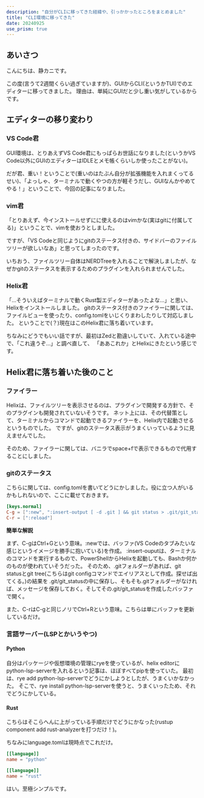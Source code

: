 ```yaml
---
description: "自分がCLIに移ってきた経緯や、引っかかったところをまとめました"
title: "CLI環境に移ってきた"
date: 20240925
use_prism: true
---
```

## あいさつ
こんにちは、静カニです。

この度(言うて2週間くらい過ぎていますが)、GUIからCLI(というかTUI)でのエディターに移ってきました。
理由は、単純にGUIだと少し重い気がしているからです。
## エディターの移り変わり
### VS Code君
GUI環境は、とりあえずVS Code君にもっぱらお世話になりました(というかVS Code以外にGUIのエディターはIDLEとメモ帳くらいしか使ったことがない)。

だが君、重い！ということで(重いのはたぶん自分が拡張機能を入れまくってるせい)、「よっしゃ、ターミナルで動くやつの方が軽そうだし、GUIなんかやめてやる！」ということで、今回の記事になりました。
### vim君
「とりあえず、今インストールせずにに使えるのはvimかな(実はgitに付属してる)」ということで、vimを使おうとしました。

ですが、「VS Codeと同じようにgitのステータス付きの、サイドバーのファイルツリーが欲しいなあ」と思ってしまったのです。

いちおう、ファイルツリー自体はNERDTreeを入れることで解決しましたが、なぜかgitのステータスを表示するためのプラグインを入れられませんでした。
### Helix君
「…そういえばターミナルで動くRust製エディターがあったよな…」と思い、Helixをインストールしました。
gitのステータス付きのファイラーに関しては、ファイルビューを使ったり、config.tomlをいじくりまわしたりして対応しました。
ということで(？)現在はこのHelix君に落ち着いています。

ちなみにどうでもいい話ですが、最初はZedと勘違いしていて、入れている途中で、「これ違うぞ…」と調べ直して、
「ああこれか」とHelixにきたという感じです。
## Helix君に落ち着いた後のこと
### ファイラー
Helixは、ファイルツリーを表示させるのは、プラグインで開発する方針で、そのプラグインも開発されていないそうです。
ネット上には、その代替策として、ターミナルからコマンドで起動できるファイラーを、Helix内で起動させるというものでした。
ですが、gitのステータス表示がうまくいっているように見えませんでした。

そのため、ファイラーに関しては、バニラでspace+fで表示できるもので代用することにしました。
### gitのステータス
こちらに関しては、config.tomlを書いてどうにかしました。役に立つ人がいるかもしれないので、ここに載せておきます。
```toml
[keys.normal]
C-g = [":new", ":insert-output [ -d .git ] && git status > .git/git_status && git tree >> .git/git_status", ":insert-output [ -d .git ] || echo '.git not found.' > .git/git_status", ":open .git/git_status"]
C-r = [":reload"]
```
**簡単な解説**

まず、C-gはCtrl+Gという意味。:newでは、バッファ(VS Codeのタブみたいな感じというイメージを勝手に抱いている)を作成。
:insert-ouputは、ターミナルのコマンドを実行するもので、PowerShellからHelixを起動しても、Bashか何かのものが使われていそうだった。
そのため、.gitフォルダーがあれば、git statusとgit tree(こちらはgit configコマンドでエイリアスとして作成。探せば出てくる。)の結果を
.git/git_statusの中に保存し、そもそも.gitフォルダーがなければ、メッセージを保存しておく。そしてその.git/git_statusを作成したバッファで開く。

また、C-rはC-gと同じノリでCtrl+Rという意味。こちらは単にバッファを更新しているだけ。
### 言語サーバー(LSPとかいうやつ)
#### Python
自分はパッケージや仮想環境の管理にryeを使っているが、helix editorにpython-lsp-serverを入れるという記事は、ほぼすべてpipを使っていた。
最初は、rye add python-lsp-serverでどうにかしようとしたが、うまくいかなかった。
そこで、rye install python-lsp-serverを使うと、うまくいったため、それでどうにかしている。
#### Rust
こちらはそこらへんに上がっている手順だけでどうにかなった(rustup component add rust-analyzerを打つだけ！)。

ちなみにlanguage.tomlは現時点でこれだけ。
```toml
[[language]]
name = "python"

[[language]]
name = "rust"
```
はい。至極シンプルです。

